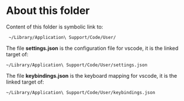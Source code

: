 # About this folder

Content of this folder is symbolic link to:

```
 ~/Library/Application\ Support/Code/User/
```



The file **settings.json** is the configuration file for vscode, it is the linked target of:

```
~/Library/Application\ Support/Code/User/settings.json
```

The file **keybindings.json** is the keyboard mapping for vscode, it is the linked target of:

```
~/Library/Application\ Support/Code/User/keybindings.json
```

